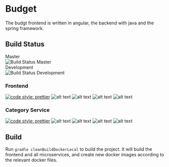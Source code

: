# Budget

The budgt frontend is written in angular, the backend with java and the spring framework.

## Build Status

Master  
![Build Status Master](https://jenkins.pahofmann.com/buildStatus/icon?job=budget/master)  
Development  
![Build Status Development](https://jenkins.pahofmann.com/buildStatus/icon?job=budget/development)

### Frontend

[![code style: prettier](https://img.shields.io/badge/code_style-prettier-ff69b4.svg?style=flat-square)](https://github.com/prettier/prettier) ![alt text](https://sonarcloud.io/api/project_badges/measure?project=budgt-frontend&metric=alert_status "quality gate") ![alt text](https://sonarcloud.io/api/project_badges/measure?project=budgt-frontend&metric=coverage "coverage") ![alt text](https://sonarcloud.io/api/project_badges/measure?project=budgt-frontend&metric=code_smells "code smells") ![alt text](https://sonarcloud.io/api/project_badges/measure?project=budgt-frontend&metric=security_rating "security")

### Category Service

[![code style: prettier](https://img.shields.io/badge/code_style-prettier-ff69b4.svg?style=flat-square)](https://github.com/prettier/prettier) ![alt text](https://sonarcloud.io/api/project_badges/measure?project=budgt-category-service&metric=alert_status "quality gate") ![alt text](https://sonarcloud.io/api/project_badges/measure?project=budgt-category-service&metric=coverage "coverage") ![alt text](https://sonarcloud.io/api/project_badges/measure?project=budgt-category-service&metric=code_smells "code smells") ![alt text](https://sonarcloud.io/api/project_badges/measure?project=budgt-category-service&metric=security_rating "security")


## Build

Run `gradle cleanBuildDockerLocal` to build the project. It will build the frontend and all microservices, and create new docker images according to the relevant docker files.
